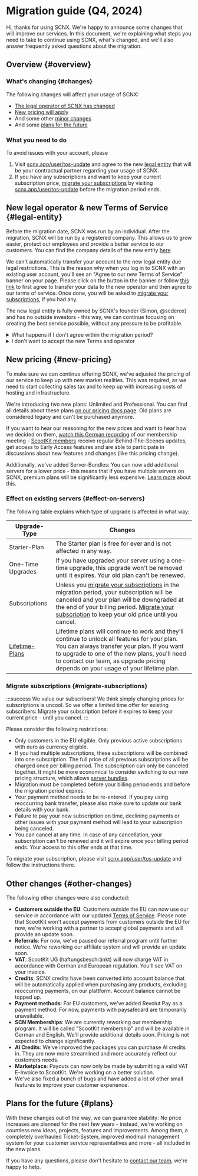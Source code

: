 # Migration guide (Q4, 2024)

Hi, thanks for using SCNX. We're happy to announce some changes that will improve our services. In this document, we're
explaining what steps you need to take to continue using SCNX,
what's changed, and we'll also answer frequently asked questions about the migration.

## Overview {#overview}

### What's changing {#changes}

The following changes will affect your usage of SCNX:

* [The legal operator of SCNX has changed](#legal-entity)
* [New pricing will apply](#new-pricing)
* And some other [minor changes](#other-changes)
* And some [plans for the future](#future)

### What you need to do

To avoid issues with your account, please

1. Visit [scnx.app/user/tos-update](https://scnx.app/user/tos-update) and agree to the new [legal entity](#legal-entity)
   that will be your contractual partner regarding your usage of SCNX.
2. If you have any subscriptions and want to keep your current subscription
   price, [migrate your subscriptions](#migrate-subscriptions) by
   visiting [scnx.app/user/tos-update](https://scnx.app/user/tos-update) before the migration period ends.

## New legal operator & new Terms of Service {#legal-entity}

Before the migration date, SCNX was run by an individual. After the migration, SCNX will be run by a registered company.
This allows us to grow easier, protect our employees and provide a better service to our customers. You can find the
company details of the new entity [here](https://scootkit.com/imprint).

We can't automatically transfer your account to the new legal entity due legal restrictions. This is the reason why when
you log in to SCNX with an existing user account, you'll see an "Agree to our new Terms of Service" banner on your page.
Please click on the button in the banner or follow [this link](https://scnx.app/user/tos-update) to first agree to
transfer your data to the new operator and then agree to our terms of service. Once done, you will be asked
to [migrate your subscriptions](#migrate-subscriptions), if you had any.

The new legal entity is fully owned by SCNX's founder (Simon, @scderox) and has no outside investors - this way, we can
continue focusing on creating the best service possible, without any pressure to be profitable.

<details>
<summary>What happens if I don't agree within the migration period?</summary>

Failure to accept the new terms will first lead to a deactivated SCNX account. After a grace period, we'll start
deleting deactivated accounts in accordance with European privacy laws.
</details>

<details>
<summary>I don't want to accept the new Terms and operator</summary>

You can inform us via E-Mail to [legal@scootkit.com](mailto:legal@scootkit.com) or by sending a certified letter to
our [address](https://scootkit.com/imprint). If you do so, we'll cancel your contract and delete your account.
</details>

## New pricing {#new-pricing}

To make sure we can continue offering SCNX, we've adjusted the pricing of our service to keep up with new market
realities. This was required, as we need to start collecting sales tax and to keep up with increasing costs of hosting
and infrastructure.

We're introducing two new plans: Unlimited and Professional. You can find all details about these
plans [on our pricing docs page](./guilds/plans). Old plans are considered legacy and can't be purchased anymore.

If you want to hear our reasoning for the new prices and want to hear how we decided on
them, [watch this German recording](https://www.youtube.com/watch?v=di_TeQt_rQ8) of our membership
meeting - [ScootKit members](https://membership.scootkit.com) receive regular Behind-The-Scenes updates, get access to
Early Access features and are able to participate in discussions about new features and changes (like this pricing
change).

Additionally, we've added Server-Bundles: You can now add additional servers for a lower price - this means that if
you have multiple servers on SCNX, premium plans will be significantly less
expensive. [Learn more](./guilds/plans#additional-servers) about this.

### Effect on existing servers {#effect-on-servers}

The following table explains which type of upgrade is affected in what way:

| Upgrade-Type                              | Changes                                                                                                                                                                                                                                                                                     | 
|-------------------------------------------|---------------------------------------------------------------------------------------------------------------------------------------------------------------------------------------------------------------------------------------------------------------------------------------------|
| Starter-Plan                              | The Starter plan is free for ever and is not affected in any way.                                                                                                                                                                                                                           |
| One-Time Upgrades                         | If you have upgraded your server using a one-time upgrade, this upgrade won't be removed until it expires. Your old plan can't be renewed.                                                                                                                                                  |
| Subscriptions                             | Unless you [migrate your subscriptions](#migrate-subscription) in the migration period, your subscription will be canceled and your plan will be downgraded at the end of your billing period. [Migrate your subscription](#migrate-subscriptions) to keep your old price until you cancel. |
| [Lifetime-Plans](./guilds/plans#lifetime) | Lifetime plans will continue to work and they'll continue to unlock all features for your plan. You can always transfer your plan. If you want to upgrade to one of the new plans, you'll need to contact our team, as upgrade pricing depends on your usage of your lifetime plan.         |

### Migrate subscriptions {#migrate-subscriptions}

:::success We value our subscribers!
We think simply changing prices for subscriptions is uncool. So we offer a limited time offer for existing subscribers:
Migrate your subscription before it expires to keep your current price - until you cancel.
:::

Please consider the following restrictions:

* Only customers in the EU eligible. Only previous active subscriptions with euro as currency eligible.
* If you had multiple subscriptions, these subscriptions will be combined into one subscription. The full price of all
  previous subscriptions will be charged once per billing period. The subscription can only be canceled together. It
  might be more economical to consider switching to our new pricing structure, which
  allows [server bundles](./guilds/plans).
* Migration must be completed before your billing period ends and before the migration period expires.
* Your payment method needs to be re-entered. If you pay using reoccurring bank transfer, please also make sure to
  update our bank details with your bank.
* Failure to pay your new subscription on time, declining payments or other issues with your payment method will lead to
  your subscription being canceled.
* You can cancel at any time. In case of any cancellation, your subscription can't be renewed and it will expire once
  your billing period ends. Your access to this offer ends at that time.

To migrate your subscription, please visit [scnx.app/user/tos-update](https://scnx.app/user/tos-update) and follow the
instructions there.

## Other changes {#other-changes}

The following other changes were also conducted:

* **Customers outside the EU**: Customers outside the EU can now use our service in accordance with our
  updated [Terms of Service](https://scootk.it/scnx-tos). Please note that ScootKit won't accept payments from customers
  outside the EU for now, we're working with a partner to accept global payments and will provide an update soon.
* **Referrals**: For now, we've paused our referral program until further notice. We're reworking our affiliate system
  and will provide an update soon.
* **VAT**: ScootKit UG (haftungsbeschränkt) will now charge VAT in accordance with German and European regulation.
  You'll see VAT on your invoice.
* **Credits**: SCNX credits have been converted into account balance that will be automatically applied when purchasing
  any products, excluding reoccurring payments, on our plattform. Account balance cannot be topped up.
* **Payment methods**: For EU customers, we've added Revolut Pay as a payment method. For now, payments with paysafecard
  are temporarily unavailable.
* **SCN Memberships**: We are currently reworking our membership program. It will be called "ScootKit membership" and
  will be available in German and English. We'll provide additional details soon. Pricing is not expected to change
  significantly.
* **AI Credits**: We've improved the packages you can purchase AI credits in. They are now more streamlined and more
  accurately reflect our customers needs.
* **Marketplace**: Payouts can now only be made by submitting a valid VAT E-Invoice to ScootKit. We're working on a better solution.
* We've also fixed a bunch of bugs and have added a lot of other small features to improve your customer experience.

## Plans for the future {#plans}

With these changes out of the way, we can guarantee stability: No price increases are planned for the next few years -
instead, we're working on countless new ideas, projects, features and improvements. Among them, a completely overhauled
Ticket-System, improved modmail management system for your customer service representatives and more - all included in
the new plans.

If you have any questions, please don't hesitate to [contact our team](https://scnx.app/help), we're happy to help.
